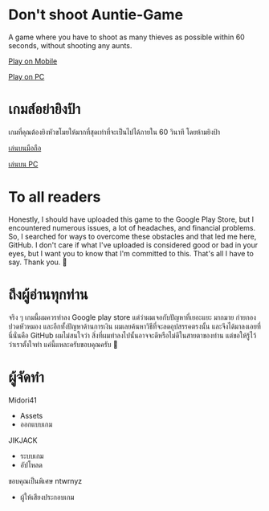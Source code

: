 # Don't shoot Auntie-Game
A game where you have to shoot as many thieves as possible within 60 seconds, without shooting any aunts.

[Play on Mobile](https://jikjack.github.io/Don-t-shoot-Auntie-Game/Mobile)

[Play on PC](https://jikjack.github.io/Don-t-shoot-Auntie-Game/PC)

# เกมส์อย่ายิงป้า
เกมที่คุณต้องยิงหัวขโมยให้มากที่สุดเท่าที่จะเป็นไปได้ภายใน 60 วินาที โดยห้ามยิงป้า

[เล่นบนมือถือ](https://jikjack.github.io/Don-t-shoot-Auntie-Game/Mobile)

[เล่นบน PC](https://jikjack.github.io/Don-t-shoot-Auntie-Game/PC)

# To all readers
Honestly, I should have uploaded this game to the Google Play Store, but I encountered numerous issues, a lot of headaches, and financial problems. So, I searched for ways to overcome these obstacles and that led me here, GitHub. I don't care if what I've uploaded is considered good or bad in your eyes, but I want you to know that I'm committed to this. That's all I have to say. Thank you. 🙏

# ถึงผู้อ่านทุกท่าน
จริง ๆ เกมนี้ผมควรทำลง Google play store แต่ว่าผมเจอกับปัญหาที่เยอะแยะ มากมาย ก่ายกอง ปวดหัวหมอง และอีกทั้งปัญหาด้านการเงิน ผมเลยค้นหาวิธีที่จะลดอุปสรรคตรงนั้น และจึงได้มาลงเอยที่นี่นั่นคือ GitHub ผมไม่สนใจว่า สิ่งที่ผมทำลงไปนั้นอาจจะดีหรือไม่ดีในสายตาของท่าน แต่ขอให้รู้ไว้ว่าเราตั้งใจทำ แค่นี้แหละครับขอบคุณครับ 🙏

# ผู้จัดทำ
Midori41
 - Assets
 - ออกแบบเกม

JIKJACK
 - ระบบเกม
 - อัปโหลด

ขอบคุณเป็นพิเศษ ntwrnyz 
  - ผู้ให้เสียงประกอบเกม
